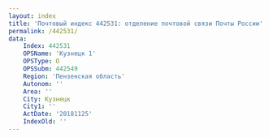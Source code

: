 ```yaml
---
layout: index
title: 'Почтовый индекс 442531: отделение почтовой связи Почты России'
permalink: /442531/
data:
    Index: 442531
    OPSName: 'Кузнецк 1'
    OPSType: О
    OPSSubm: 442549
    Region: 'Пензенская область'
    Autonom: ''
    Area: ''
    City: Кузнецк
    City1: ''
    ActDate: '20181125'
    IndexOld: ''
---
```

